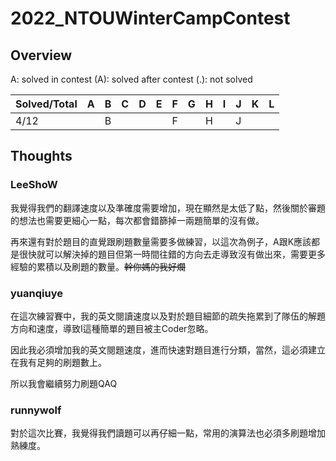 # 2022_NTOUWinterCampContest

## Overview

A: solved in contest (A): solved after contest (.): not solved

| Solved/Total | A | B | C | D | E | F | G | H | I | J | K | L |
|--------------|---|---|---|---|---|---|---|---|---|---|---|---|
| 4/12         |   | B |   |   |   | F |   | H |   | J |   |   |

## Thoughts

### LeeShoW

我覺得我們的翻譯速度以及準確度需要增加，現在顯然是太低了點，然後關於審題的想法也需要更細心一點，每次都會錯篩掉一兩題簡單的沒有做。

再來還有對於題目的直覺跟刷題數量需要多做練習，以這次為例子，A跟K應該都是很快就可以解決掉的題目但第一時間往錯的方向去走導致沒有做出來，需要更多經驗的累積以及刷題的數量。~~幹你媽的我好爛~~

### yuanqiuye

在這次練習賽中，我的英文閱讀速度以及對於題目細節的疏失拖累到了隊伍的解題方向和速度，導致I這種簡單的題目被主Coder忽略。

因此我必須增加我的英文閱題速度，進而快速對題目進行分類，當然，這必須建立在我有足夠的刷題數上。

所以我會繼續努力刷題QAQ

### runnywolf

對於這次比賽，我覺得我們讀題可以再仔細一點，常用的演算法也必須多刷題增加熟練度。

